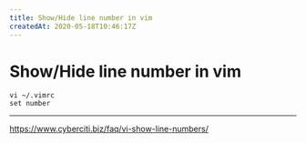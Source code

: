 ```yaml
---
title: Show/Hide line number in vim
createdAt: 2020-05-18T10:46:17Z
---
```


# Show/Hide line number in vim

```shell
vi ~/.vimrc
set number
```

---

https://www.cyberciti.biz/faq/vi-show-line-numbers/